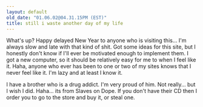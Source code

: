 ```yaml
---
layout: default
old_date: "01.06.02@04.31.15PM (EST)"
title: still i waste another day of my life
---
```


What's up? Happy delayed New Year to anyone who is visiting this... I'm always
slow and late with that kind of shit. Got some ideas for this site, but I
honestly don't know if I'll ever be motivated enough to implement them. I got
a new computer, so it should be relatively easy for me to when I feel like it.
Haha, anyone who ever has been to one or two of my sites knows that I never
feel like it. I'm lazy and at least I know it.

I have a brother who is a drug addict. I'm very proud of him. Not really...
but I wish I did. Haha... its from Slaves on Dope. If you don't have their CD
then I order you to go to the store and buy it, or steal one.
